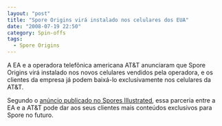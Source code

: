 ```yaml
---
layout: "post"
title: "Spore Origins virá instalado nos celulares dos EUA"
date: "2008-07-19 22:50"
category: Spin-offs
tags:
  - Spore Origins
---
```


A EA e a operadora telefônica americana AT&T anunciaram que Spore Origins virá instalado nos novos celulares vendidos pela operadora, e os clientes da empresa já podem baixá-lo exclusivamente nos celulares da AT&T.

Segundo o [anúncio publicado no Spores Illustrated](http://spore.strategyplanet.gamespy.com/wp/?p=66), essa parceria entre a EA e a AT&T pode dar aos seus clientes mais conteúdos exclusivos para Spore no futuro.
